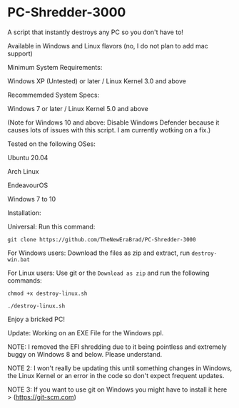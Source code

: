 # PC-Shredder-3000
A script that instantly destroys any PC so you don't have to!

Available in Windows and Linux flavors (no, I do not plan to add mac support)

Minimum System Requirements:

Windows XP (Untested) or later / Linux Kernel 3.0 and above

Recommemded System Specs:

Windows 7 or later / Linux Kernel 5.0 and above

(Note for Windows 10 and above: Disable Windows Defender because it causes lots of issues with this script. I am currently wotking on a fix.)

Tested on the following OSes:

Ubuntu 20.04

Arch Linux

EndeavourOS

Windows 7 to 10

Installation:

Universal: Run this command:

`git clone https://github.com/TheNewEraBrad/PC-Shredder-3000`

For Windows users: Download the files as zip and extract, run `destroy-win.bat`

For Linux users: Use git or the `Download as zip` and run the following commands:

`chmod +x destroy-linux.sh`

`./destroy-linux.sh`

Enjoy a bricked PC!

Update: Working on an EXE File for the Windows ppl.

NOTE: I removed the EFI shredding due to it being pointless and extremely buggy on Windows 8 and below. Please understand.

NOTE 2: I won't really be updating this until something changes in Windows, the Linux Kernel or an error in the code so don't expect frequent updates.

NOTE 3: If you want to use git on Windows you might have to install it here > (https://git-scm.com)
